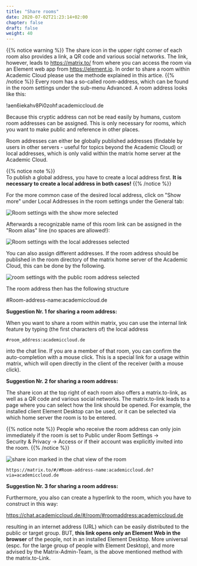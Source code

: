 ```yaml
---
title: "Share rooms"
date: 2020-07-02T21:23:14+02:00
chapter: false
draft: false
weight: 40
---
```


 {{% notice warning %}}
The share icon in the upper right corner of each room also provides a link, a QR code and various social networks. The link, however, leads to https://matrix.to/ from where you can access the room via an Element web app from https://element.io. In order to share a room within Academic Cloud please use the methode explained in this artice.
 {{% /notice %}}
Every room has a so-called room-address, which can be found in the room settings under the sub-menu Advanced. A room address looks like this:

!aen6iekahv8Pi0zohf:academiccloud.de

Because this cryptic address can not be read easily by humans, custom room addresses can be assigned. This is only necessary for rooms, which you want to make public and reference in other places.

Room addresses can either be globally published addresses (findable by users in other servers - useful for topics beyond the Academic Cloud) or local addresses, which is only valid within the matrix home server at the Academic Cloud.

{{% notice note %}}    
To publish a global address, you have to create a local address first. **It is necessary to create a local address in both cases!**
{{% /notice %}}  

For the more common case of the desired local address, click on "Show more" under Local Addresses in the room settings under the General tab:

![Room settings with the show more selected](/images/01_Sharing_en.png)

Afterwards a recognizable name of this room link can be assigned in the "Room alias" line (no spaces are allowed!):

![Room settings with the local addresses selected](/images/02_Sharing_en.png)

You can also assign different addresses. If the room address should be published in the room directory of the matrix home server of the Academic Cloud, this can be done by the following. 

![room settings with the public room address selected](/images/03_Sharing_en.png)

The room address then has the following structure

#Room-address-name:academiccloud.de

**Suggestion Nr. 1 for sharing a room address:**

When you want to share a room within matrix, you can use the internal link feature by typing (the first characters of) the local address
```
#room_address:academiccloud.de
```
into the chat line. If you are a member of that room, you can confirm the auto-completion with a mouse click. This is a special link for a usage within matrix, which will open directly in the client of the receiver (with a mouse click).


**Suggestion Nr. 2 for sharing a room address:**

The share icon at the top right of each room also offers a matrix.to-link, as well as a QR code and various social networks. The matrix.to-link leads to a page where you can select how the link should be opened. For example, the installed client Element Desktop can be used, or it can be selected via which home server the room is to be entered. 

{{% notice note %}} People who receive the room address can only join immediately if the room is set to Public under Room Settings -> Security&nbsp;&&nbsp;Privacy -> Access or if their account was explicitly invited into the room. {{% /notice %}}

![share icon marked in the chat view of the room](/images/04_Sharing-Button_en.png)

```
https://matrix.to/#/#Room-address-name:academiccloud.de?via=academiccloud.de
```

**Suggestion Nr. 3 for sharing a room address:**

Furthermore, you also can create a hyperlink to the room, which you have to construct in this way:

https://chat.academiccloud.de/#/room/#roomaddress:academiccloud.de

resulting in an internet address (URL) which can be easily distributed to the public or target group. BUT, **this link opens only an Element Web in the browser** of the people, not in an installed Element Desktop. More universal (espc. for the large group of people with Element Desktop), and more advised by the Matrix-Admin-Team, is the above mentioned method with the matrix.to-Link.
